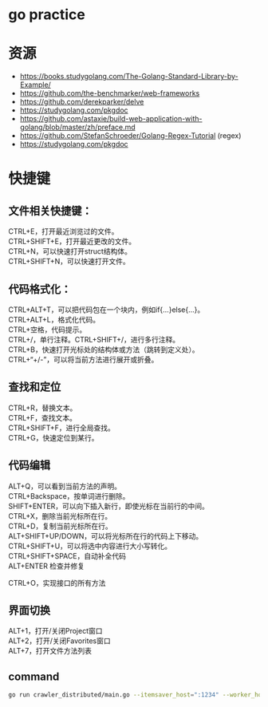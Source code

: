 # go practice

# 资源
- https://books.studygolang.com/The-Golang-Standard-Library-by-Example/
- https://github.com/the-benchmarker/web-frameworks
- https://github.com/derekparker/delve
- https://studygolang.com/pkgdoc
- https://github.com/astaxie/build-web-application-with-golang/blob/master/zh/preface.md
- https://github.com/StefanSchroeder/Golang-Regex-Tutorial (regex)
- https://studygolang.com/pkgdoc

# 快捷键
## 文件相关快捷键：
CTRL+E，打开最近浏览过的文件。<br>
CTRL+SHIFT+E，打开最近更改的文件。<br>
CTRL+N，可以快速打开struct结构体。<br>
CTRL+SHIFT+N，可以快速打开文件。<br>

## 代码格式化：
CTRL+ALT+T，可以把代码包在一个块内，例如if{…}else{…}。<br>
CTRL+ALT+L，格式化代码。<br>
CTRL+空格，代码提示。<br>
CTRL+/，单行注释。CTRL+SHIFT+/，进行多行注释。<br>
CTRL+B，快速打开光标处的结构体或方法（跳转到定义处）。<br>
CTRL+“+/-”，可以将当前方法进行展开或折叠。<br>

## 查找和定位
CTRL+R，替换文本。<br>
CTRL+F，查找文本。<br>
CTRL+SHIFT+F，进行全局查找。<br>
CTRL+G，快速定位到某行。<br>

## 代码编辑
ALT+Q，可以看到当前方法的声明。<br>
CTRL+Backspace，按单词进行删除。<br>
SHIFT+ENTER，可以向下插入新行，即使光标在当前行的中间。<br>
CTRL+X，删除当前光标所在行。<br>
CTRL+D，复制当前光标所在行。<br>
ALT+SHIFT+UP/DOWN，可以将光标所在行的代码上下移动。<br>
CTRL+SHIFT+U，可以将选中内容进行大小写转化。<br>
CTRL+SHIFT+SPACE，自动补全代码<br>
ALT+ENTER 检查并修复<br>

CTRL+O，实现接口的所有方法<br>

## 界面切换
ALT+1，打开/关闭Project窗口<br>
ALT+2，打开/关闭Favorites窗口<br>
ALT+7，打开文件方法列表<br>

## command
```bash
go run crawler_distributed/main.go --itemsaver_host=":1234" --worker_hosts=":9000,:9001"
```
